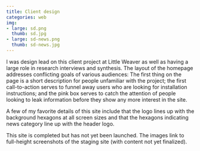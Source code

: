 ```yaml
---
title: Client design
categories: web
img:
- large: sd.png
  thumb: sd.jpg
- large: sd-news.png
  thumb: sd-news.jpg
---
```


I was design lead on this client project at Little Weaver as well as having a large role in research interviews and synthesis. The layout of the homepage addresses conflicting goals of various audiences: The first thing on the page is a short description for people unfamiliar with the project; the first call-to-action serves to funnel away users who are looking for installation instructions; and the pink box serves to catch the attention of people looking to leak information before they show any more interest in the site.

A few of my favorite details of this site include that the logo lines up with the background hexagons at all screen sizes and that the hexagons indicating news category line up with the header logo.

This site is completed but has not yet been launched. The images link to full-height screenshots of the staging site (with content not yet finalized).
